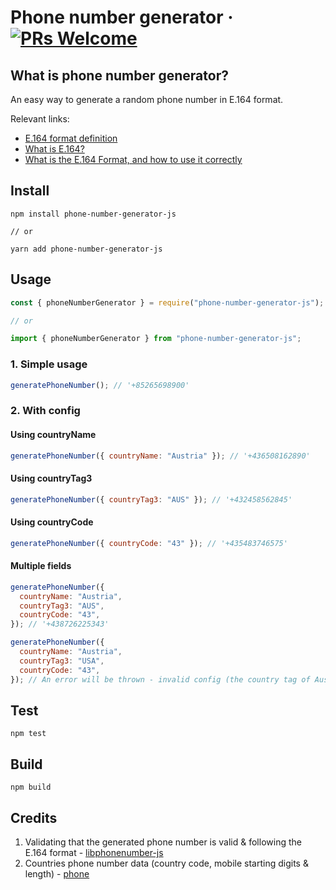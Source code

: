 # Phone number generator &middot; [![PRs Welcome](https://img.shields.io/badge/PRs-welcome-brightgreen.svg)](http://makeapullrequest.com)

## What is phone number generator?

An easy way to generate a random phone number in E.164 format.

Relevant links:

- [E.164 format definition](https://en.wikipedia.org/wiki/E.164)
- [What is E.164?](https://www.twilio.com/docs/glossary/what-e164)
- [What is the E.164 Format, and how to use it correctly](https://voipstudio.com/blog/what-is-the-e-164-format-and-how-to-use-it-correctly/)

## Install

```
npm install phone-number-generator-js

// or

yarn add phone-number-generator-js
```

## Usage

```javascript
const { phoneNumberGenerator } = require("phone-number-generator-js");

// or

import { phoneNumberGenerator } from "phone-number-generator-js";
```

### 1. Simple usage

```javascript
generatePhoneNumber(); // '+85265698900'
```

### 2. With config

#### Using countryName

```javascript
generatePhoneNumber({ countryName: "Austria" }); // '+436508162890'
```

#### Using countryTag3

```javascript
generatePhoneNumber({ countryTag3: "AUS" }); // '+432458562845'
```

#### Using countryCode

```javascript
generatePhoneNumber({ countryCode: "43" }); // '+435483746575'
```

#### Multiple fields

```javascript
generatePhoneNumber({
  countryName: "Austria",
  countryTag3: "AUS",
  countryCode: "43",
}); // '+438726225343'
```

```javascript
generatePhoneNumber({
  countryName: "Austria",
  countryTag3: "USA",
  countryCode: "43",
}); // An error will be thrown - invalid config (the country tag of Austria is not USA)
```

## Test

```
npm test
```

## Build

```
npm build
```

## Credits

1. Validating that the generated phone number is valid & following the E.164 format - [libphonenumber-js](https://gitlab.com/catamphetamine/libphonenumber-js)
2. Countries phone number data (country code, mobile starting digits & length) - [phone](https://github.com/AfterShip/phone)
